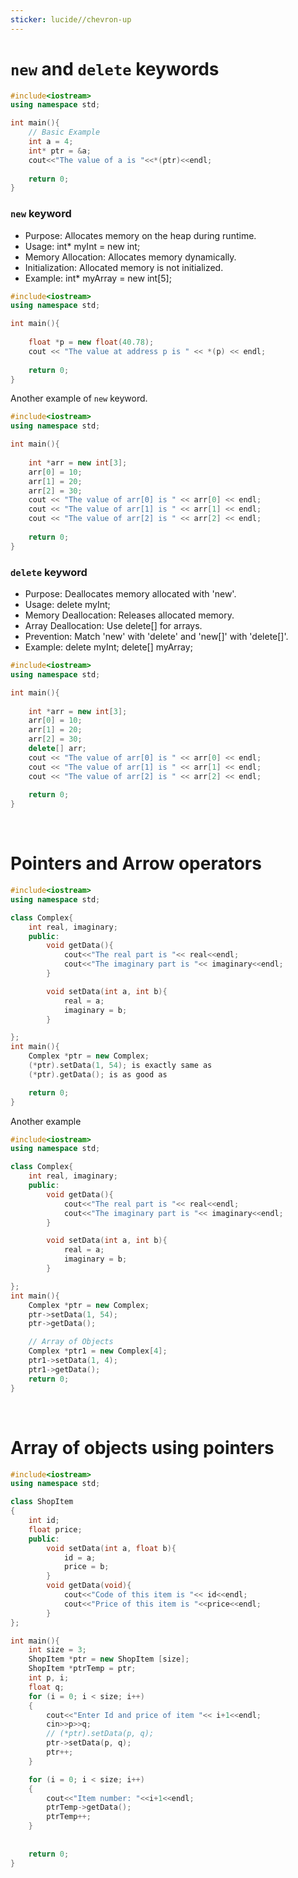 ```yaml
---
sticker: lucide//chevron-up
---
```

# `new` and `delete` keywords

```cpp
#include<iostream>
using namespace std;

int main(){
    // Basic Example
    int a = 4;
    int* ptr = &a;
    cout<<"The value of a is "<<*(ptr)<<endl;
  
    return 0;
}

```

### `new` keyword

- Purpose: Allocates memory on the heap during runtime.
- Usage: int* myInt = new int;
- Memory Allocation: Allocates memory dynamically.
- Initialization: Allocated memory is not initialized.
- Example: int* myArray = new int[5];

```cpp
#include<iostream>
using namespace std;

int main(){
    
    float *p = new float(40.78);
    cout << "The value at address p is " << *(p) << endl;
    
    return 0;
}

```

Another example of `new` keyword.

```cpp
#include<iostream>
using namespace std;

int main(){
  
    int *arr = new int[3];
    arr[0] = 10;
    arr[1] = 20;
    arr[2] = 30;
    cout << "The value of arr[0] is " << arr[0] << endl;
    cout << "The value of arr[1] is " << arr[1] << endl;
    cout << "The value of arr[2] is " << arr[2] << endl;
   
    return 0;
}

```

### `delete` keyword

- Purpose: Deallocates memory allocated with 'new'.
- Usage: delete myInt;
- Memory Deallocation: Releases allocated memory.
- Array Deallocation: Use delete[] for arrays.
- Prevention: Match 'new' with 'delete' and 'new[]' with 'delete[]'.
- Example: delete myInt; delete[] myArray;


```cpp
#include<iostream>
using namespace std;

int main(){
  
    int *arr = new int[3];
    arr[0] = 10;
    arr[1] = 20;
    arr[2] = 30;
    delete[] arr;
    cout << "The value of arr[0] is " << arr[0] << endl;
    cout << "The value of arr[1] is " << arr[1] << endl;
    cout << "The value of arr[2] is " << arr[2] << endl;
   
    return 0;
}

```
<br>

# Pointers and Arrow operators

```cpp
#include<iostream>
using namespace std;

class Complex{
    int real, imaginary;
    public:
        void getData(){
            cout<<"The real part is "<< real<<endl;
            cout<<"The imaginary part is "<< imaginary<<endl;
        }

        void setData(int a, int b){
            real = a;
            imaginary = b;
        }

};
int main(){
    Complex *ptr = new Complex;
    (*ptr).setData(1, 54); is exactly same as
    (*ptr).getData(); is as good as 

    return 0;
}

```
Another example

```cpp
#include<iostream>
using namespace std;

class Complex{
    int real, imaginary;
    public:
        void getData(){
            cout<<"The real part is "<< real<<endl;
            cout<<"The imaginary part is "<< imaginary<<endl;
        }

        void setData(int a, int b){
            real = a;
            imaginary = b;
        }

};
int main(){
    Complex *ptr = new Complex;
    ptr->setData(1, 54);
    ptr->getData(); 

    // Array of Objects
    Complex *ptr1 = new Complex[4]; 
    ptr1->setData(1, 4); 
    ptr1->getData();
    return 0;
}

```

<br>

# Array of objects using pointers

```cpp
#include<iostream>
using namespace std;

class ShopItem
{
    int id;
    float price;
    public:
        void setData(int a, float b){
            id = a;
            price = b;
        }
        void getData(void){
            cout<<"Code of this item is "<< id<<endl;
            cout<<"Price of this item is "<<price<<endl;
        }
};

int main(){
    int size = 3;
    ShopItem *ptr = new ShopItem [size];
    ShopItem *ptrTemp = ptr;
    int p, i;
    float q;
    for (i = 0; i < size; i++)
    {
        cout<<"Enter Id and price of item "<< i+1<<endl;
        cin>>p>>q;
        // (*ptr).setData(p, q);
        ptr->setData(p, q);
        ptr++; 
    }

    for (i = 0; i < size; i++)
    {
        cout<<"Item number: "<<i+1<<endl;
        ptrTemp->getData();
        ptrTemp++;
    }
    
    
    return 0;
}

```